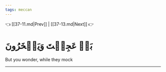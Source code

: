 ```yaml
---
tags: meccan
---
```


👈 [[37-11.md|Prev]] | [[37-13.md|Next]] 👉

# بَلۡ عَجِبۡتَ وَيَسۡخَرُونَ

But you wonder, while they mock

---

